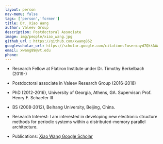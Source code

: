 ```yaml
---
layout: person
nav-menu: false
tags: ['person','former']
title: Dr. Xiao Wang
author: Valeev Group
description: Postdoctoral Associate
image: img/people/xiao_wang.jpg
github_url : https://github.com/xwang862
googlescholar_url: https://scholar.google.com/citations?user=ayd7QkkAAAAJ&hl=en
email: xwang89@vt.edu
phone:
---
```

- Research Fellow at Flatiron Institute under Dr. Timothy Berkelbach (2019-)
- Postdoctoral associate in Valeev Research Group (2016-2018)
- PhD (2012-2016), University of Georgia, Athens, GA. Supervisor: Prof. Henry F. Schaefer III
- BS (2008-2012), Beihang University, Beijing, China.



- Research Interest:
  I am interested in developing new electronic structure methods for periodic systems within a distributed-memory parallel architecture.

- Publications:
  [Xiao Wang Google Scholar](https://scholar.google.com/citations?user=ayd7QkkAAAAJ&hl=en)
